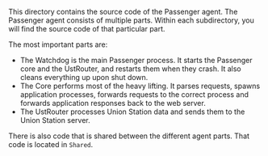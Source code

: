 This directory contains the source code of the Passenger agent. The Passenger agent consists of multiple parts. Within each subdirectory, you will find the source code of that particular part.

The most important parts are:

 * The Watchdog is the main Passenger process. It starts the Passenger core and the UstRouter, and restarts them when they crash. It also cleans everything up upon shut down.
 * The Core performs most of the heavy lifting. It parses requests, spawns application processes, forwards requests to the correct process and forwards application responses back to the web server.
 * The UstRouter processes Union Station data and sends them to the Union Station server.

There is also code that is shared between the different agent parts. That code is located in `Shared`.
